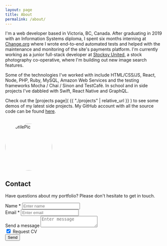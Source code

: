 ```yaml
---
layout: page
title: About
permalink: /about/
---
```



I'm a web developer based in Victoria, BC, Canada. After graduating in 2019 with an Information Systems diploma, I spent six months interning at [Change.org](https://www.change.org/) where I wrote end-to-end automated tests and helped with the maintenance and monitoring of the site's payments platform. I'm currently working as a junior full-stack developer at [Stocksy United](https://www.stocksy.com/), a stock photography co-operative, where I'm building out new image search features.

Some of the technologies I've worked with include HTML/CSS/JS, React, Node, PHP, Ruby, MySQL, Amazon Web Services and the testing frameworks Mocha / Chai / Sinon and TestCafé. In school and in side projects I've dabbled with Swift, React Native and GraphQL.

Check out the [projects page]( {{ "./projects" | relative_url }} ) to see some demos of my latest side projects. My GitHub account with all the source code can be found [here](https://github.com/a-bishop).

<br>
 <img src="../images/me-jan2019-sm.png" alt="ProfilePic" width="150px" style="border-radius: 50%;">

## Contact

Have questions about my portfolio? Please don't hesitate to get in touch.

<form action="https://getform.io/f/ab7dccdb-e06b-49f5-8433-2d2bc2eaa19c" method="POST" id="usrform">
    <div class="form-row">
      <div class="form-group col-md-6">
        <label for="formName">Name *</label>
        <input id="formName" class="form-control" type="text" name="name" placeholder="Enter name" required>
      </div>
      <div class="form-group col-md-6">
        <label for="formEmail">Email *</label>
        <input id="formEmail" class="form-control" type="email" name="email" placeholder="Enter email" required>
      </div>
    </div>
    <div class="form-group">
      <label for="formMsg">Send a message</label>
      <textarea id="formMsg" class="form-control" name="message" placeholder="Enter message"></textarea>
    </div>
    <div class="form-group">
      <div class="custom-control custom-checkbox">
        <input type="hidden" name="resume" value="no">
        <input type="checkbox" class="custom-control-input" id="resumeCheck" name="resume" value="yes" checked>
        <label class="custom-control-label" for="resumeCheck">Request CV</label>
      </div>
    </div>
    <button type="submit" class="btn btn-primary">Send</button>
</form>
